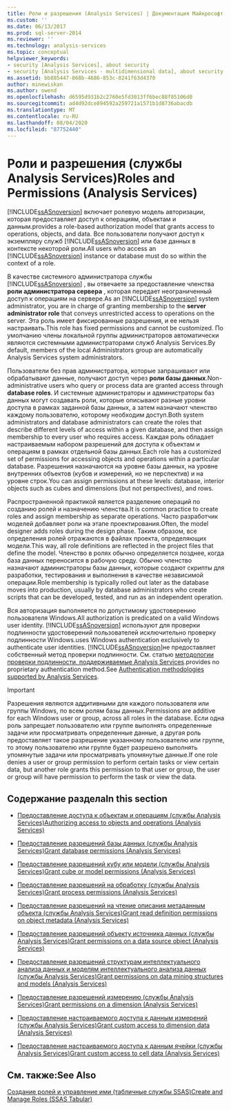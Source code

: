 ```yaml
---
title: Роли и разрешения (Analysis Services) | Документация Майкрософт
ms.custom: ''
ms.date: 06/13/2017
ms.prod: sql-server-2014
ms.reviewer: ''
ms.technology: analysis-services
ms.topic: conceptual
helpviewer_keywords:
- security [Analysis Services], about security
- security [Analysis Services - multidimensional data], about security
ms.assetid: bb885447-868b-4686-853c-8241f63d4370
author: minewiskan
ms.author: owend
ms.openlocfilehash: d6595d931b2c2760e5fd3013ff6bec88f85106d0
ms.sourcegitcommit: ad4d92dce894592a259721a1571b1d8736abacdb
ms.translationtype: MT
ms.contentlocale: ru-RU
ms.lasthandoff: 08/04/2020
ms.locfileid: "87752440"
---
```

# <a name="roles-and-permissions-analysis-services"></a><span data-ttu-id="694a6-102">Роли и разрешения (службы Analysis Services)</span><span class="sxs-lookup"><span data-stu-id="694a6-102">Roles and Permissions (Analysis Services)</span></span>
  [!INCLUDE[ssASnoversion](../../includes/ssasnoversion-md.md)] <span data-ttu-id="694a6-103">включает ролевую модель авторизации, которая предоставляет доступ к операциям, объектам и данным.</span><span class="sxs-lookup"><span data-stu-id="694a6-103">provides a role-based authorization model that grants access to operations, objects, and data.</span></span> <span data-ttu-id="694a6-104">Все пользователи получают доступ к экземпляру служб [!INCLUDE[ssASnoversion](../../includes/ssasnoversion-md.md)] или базе данных в контексте некоторой роли.</span><span class="sxs-lookup"><span data-stu-id="694a6-104">All users who access an [!INCLUDE[ssASnoversion](../../includes/ssasnoversion-md.md)] instance or database must do so within the context of a role.</span></span>  
  
 <span data-ttu-id="694a6-105">В качестве системного администратора службы [!INCLUDE[ssASnoversion](../../includes/ssasnoversion-md.md)] , вы отвечаете за предоставление членства **роли администратора сервера** , которая передает неограниченный доступ к операциям на сервере.</span><span class="sxs-lookup"><span data-stu-id="694a6-105">As an [!INCLUDE[ssASnoversion](../../includes/ssasnoversion-md.md)] system administrator, you are in charge of granting membership to the **server administrator role** that conveys unrestricted access to operations on the server.</span></span> <span data-ttu-id="694a6-106">Эта роль имеет фиксированные разрешения, и ее нельзя настраивать.</span><span class="sxs-lookup"><span data-stu-id="694a6-106">This role has fixed permissions and cannot be customized.</span></span> <span data-ttu-id="694a6-107">По умолчанию члены локальной группы администраторов автоматически являются системными администраторами служб Analysis Services.</span><span class="sxs-lookup"><span data-stu-id="694a6-107">By default, members of the local Administrators group are automatically Analysis Services system administrators.</span></span>  
  
 <span data-ttu-id="694a6-108">Пользователи без прав администратора, которые запрашивают или обрабатывают данные, получают доступ через **роли базы данных**.</span><span class="sxs-lookup"><span data-stu-id="694a6-108">Non-administrative users who query or process data are granted access through **database roles**.</span></span> <span data-ttu-id="694a6-109">И системные администраторы и администраторы баз данных могут создавать роли, которые описывают разные уровни доступа в рамках заданной базы данных, а затем назначают членство каждому пользователю, которому необходим доступ.</span><span class="sxs-lookup"><span data-stu-id="694a6-109">Both system administrators and database administrators can create the roles that describe different levels of access within a given database, and then assign membership to every user who requires access.</span></span> <span data-ttu-id="694a6-110">Каждая роль обладает настраиваемым набором разрешений для доступа к объектам и операциям в рамках отдельной базы данных.</span><span class="sxs-lookup"><span data-stu-id="694a6-110">Each role has a customized set of permissions for accessing objects and operations within a particular database.</span></span> <span data-ttu-id="694a6-111">Разрешения назначаются на уровне базы данных, на уровне внутренних объектов (кубов и измерений, но не перспектив) и на уровне строк.</span><span class="sxs-lookup"><span data-stu-id="694a6-111">You can assign permissions at these levels: database, interior objects such as cubes and dimensions (but not perspectives), and rows.</span></span>  
  
 <span data-ttu-id="694a6-112">Распространенной практикой является разделение операций по созданию ролей и назначению членства.</span><span class="sxs-lookup"><span data-stu-id="694a6-112">It is common practice to create roles and assign membership as separate operations.</span></span> <span data-ttu-id="694a6-113">Часто разработчик моделей добавляет роли на этапе проектирования.</span><span class="sxs-lookup"><span data-stu-id="694a6-113">Often, the model designer adds roles during the design phase.</span></span> <span data-ttu-id="694a6-114">Таким образом, все определения ролей отражаются в файлах проекта, определяющих модели.</span><span class="sxs-lookup"><span data-stu-id="694a6-114">This way, all role definitions are reflected in the project files that define the model.</span></span> <span data-ttu-id="694a6-115">Членство в ролях обычно определяется позднее, когда база данных переносится в рабочую среду. Обычно членство назначают администраторы базы данных, которые создают скрипты для разработки, тестирования и выполнения в качестве независимой операции.</span><span class="sxs-lookup"><span data-stu-id="694a6-115">Role membership is typically rolled out later as the database moves into production, usually by database administrators who create scripts that can be developed, tested, and run as an independent operation.</span></span>  
  
 <span data-ttu-id="694a6-116">Вся авторизация выполняется по допустимому удостоверению пользователя Windows.</span><span class="sxs-lookup"><span data-stu-id="694a6-116">All authorization is predicated on a valid Windows user identity.</span></span> [!INCLUDE[ssASnoversion](../../includes/ssasnoversion-md.md)] <span data-ttu-id="694a6-117">используют для проверки подлинности удостоверений пользователей исключительно проверку подлинности Windows.</span><span class="sxs-lookup"><span data-stu-id="694a6-117">uses Windows authentication exclusively to authenticate user identities.</span></span> [!INCLUDE[ssASnoversion](../../includes/ssasnoversion-md.md)]<span data-ttu-id="694a6-118">не предоставляет собственный метод проверки подлинности. См. статью [методологии проверки подлинности, поддерживаемые Analysis Services](../instances/authentication-methodologies-supported-by-analysis-services.md).</span><span class="sxs-lookup"><span data-stu-id="694a6-118">provides no proprietary authentication method.See [Authentication methodologies supported by Analysis Services](../instances/authentication-methodologies-supported-by-analysis-services.md).</span></span>  
  
> [!IMPORTANT]  
>  <span data-ttu-id="694a6-119">Разрешения являются аддитивными для каждого пользователя или группы Windows, по всем ролям базы данных.</span><span class="sxs-lookup"><span data-stu-id="694a6-119">Permissions are additive for each Windows user or group, across all roles in the database.</span></span> <span data-ttu-id="694a6-120">Если одна роль запрещает пользователю или группе выполнять определенные задачи или просматривать определенные данные, а другая роль предоставляет такое разрешение указанному пользователю или группе, то этому пользователю или группе будет разрешено выполнять упомянутые задачи или просматривать упомянутые данные.</span><span class="sxs-lookup"><span data-stu-id="694a6-120">If one role denies a user or group permission to perform certain tasks or view certain data, but another role grants this permission to that user or group, the user or group will have permission to perform the task or view the data.</span></span>  
  
## <a name="in-this-section"></a><span data-ttu-id="694a6-121">Содержание раздела</span><span class="sxs-lookup"><span data-stu-id="694a6-121">In this section</span></span>  
  
-   [<span data-ttu-id="694a6-122">Предоставление доступа к объектам и операциям (службы Analysis Services)</span><span class="sxs-lookup"><span data-stu-id="694a6-122">Authorizing access to objects and operations &#40;Analysis Services&#41;</span></span>](authorizing-access-to-objects-and-operations-analysis-services.md)  
  
-   [<span data-ttu-id="694a6-123">Предоставление разрешений базы данных (службы Analysis Services)</span><span class="sxs-lookup"><span data-stu-id="694a6-123">Grant database permissions &#40;Analysis Services&#41;</span></span>](grant-database-permissions-analysis-services.md)  
  
-   [<span data-ttu-id="694a6-124">Предоставление разрешений кубу или модели (службы Analysis Services)</span><span class="sxs-lookup"><span data-stu-id="694a6-124">Grant cube or model permissions &#40;Analysis Services&#41;</span></span>](grant-cube-or-model-permissions-analysis-services.md)  
  
-   [<span data-ttu-id="694a6-125">Предоставление разрешений на обработку (службы Analysis Services)</span><span class="sxs-lookup"><span data-stu-id="694a6-125">Grant process permissions &#40;Analysis Services&#41;</span></span>](grant-process-permissions-analysis-services.md)  
  
-   [<span data-ttu-id="694a6-126">Предоставление разрешений на чтение описания метаданным объекта (службы Analysis Services)</span><span class="sxs-lookup"><span data-stu-id="694a6-126">Grant read definition permissions on object metadata &#40;Analysis Services&#41;</span></span>](grant-read-definition-permissions-on-object-metadata-analysis-services.md)  
  
-   [<span data-ttu-id="694a6-127">Предоставление разрешений объекту источника данных (службы Analysis Services)</span><span class="sxs-lookup"><span data-stu-id="694a6-127">Grant permissions on a data source object &#40;Analysis Services&#41;</span></span>](grant-permissions-on-a-data-source-object-analysis-services.md)  
  
-   [<span data-ttu-id="694a6-128">Предоставление разрешений структурам интеллектуального анализа данных и моделям интеллектуального анализа данных (службы Analysis Services)</span><span class="sxs-lookup"><span data-stu-id="694a6-128">Grant permissions on data mining structures and models &#40;Analysis Services&#41;</span></span>](grant-permissions-on-data-mining-structures-and-models-analysis-services.md)  
  
-   [<span data-ttu-id="694a6-129">Предоставление разрешений измерению (службы Analysis Services)</span><span class="sxs-lookup"><span data-stu-id="694a6-129">Grant permissions on a dimension &#40;Analysis Services&#41;</span></span>](grant-permissions-on-a-dimension-analysis-services.md)  
  
-   [<span data-ttu-id="694a6-130">Предоставление настраиваемого доступа к данным измерений (службы Analysis Services)</span><span class="sxs-lookup"><span data-stu-id="694a6-130">Grant custom access to dimension data &#40;Analysis Services&#41;</span></span>](grant-custom-access-to-dimension-data-analysis-services.md)  
  
-   [<span data-ttu-id="694a6-131">Предоставление настраиваемого доступа к данным ячейки (службы Analysis Services)</span><span class="sxs-lookup"><span data-stu-id="694a6-131">Grant custom access to cell data &#40;Analysis Services&#41;</span></span>](grant-custom-access-to-cell-data-analysis-services.md)  
  
## <a name="see-also"></a><span data-ttu-id="694a6-132">См. также:</span><span class="sxs-lookup"><span data-stu-id="694a6-132">See Also</span></span>  
 [<span data-ttu-id="694a6-133">Создание ролей и управление ими (табличные службы SSAS)</span><span class="sxs-lookup"><span data-stu-id="694a6-133">Create and Manage Roles &#40;SSAS Tabular&#41;</span></span>](../tabular-models/roles-ssas-tabular.md)  
  
  
